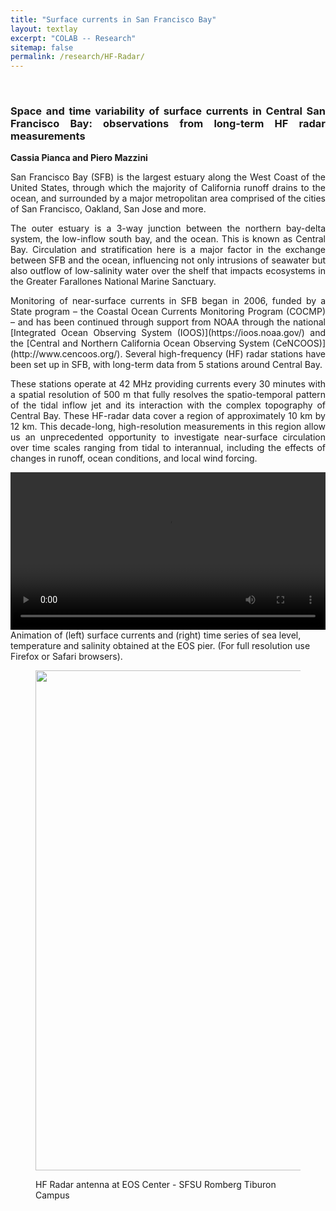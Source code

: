 ```yaml
---
title: "Surface currents in San Francisco Bay"
layout: textlay
excerpt: "COLAB -- Research"
sitemap: false
permalink: /research/HF-Radar/
---
```


<br>

<div style="text-align:justify" markdown="1">

### <b> Space and time variability of surface currents in Central San Francisco Bay: observations from long-term HF radar measurements </b>

**Cassia Pianca and Piero Mazzini**

<p> San Francisco Bay (SFB) is the largest estuary along the West Coast of the United States, through which the majority of California runoff drains to the ocean, and surrounded by a major metropolitan area comprised of the cities of San Francisco, Oakland, San Jose and more. </p>
<p> The outer estuary is a 3-way junction between the northern bay-delta system, the low-inflow south bay, and the ocean. This is known as Central Bay. Circulation and stratification here is a major factor in the exchange between SFB and the ocean, influencing not only intrusions of seawater but also outflow of low-salinity water over the shelf that impacts ecosystems in the Greater Farallones National Marine Sanctuary. </p>
<p> Monitoring of near-surface currents in SFB began in 2006, funded by a State program – the Coastal Ocean Currents Monitoring Program (COCMP) – and has been continued through support from NOAA through the national [Integrated Ocean Observing System (IOOS)](https://ioos.noaa.gov/) and the [Central and Northern California Ocean Observing System (CeNCOOS)](http://www.cencoos.org/). Several high-frequency (HF) radar stations have been set up in SFB, with long-term data from 5 stations around Central Bay. </p>
<p> These stations operate at 42 MHz providing currents every 30 minutes with a spatial resolution of 500 m that fully resolves the spatio-temporal pattern of the tidal inflow jet and its interaction with the complex topography of Central Bay. These HF-radar data cover a region of approximately 10 km by 12 km. This decade-long, high-resolution measurements in this region allow us an unprecedented opportunity to investigate near-surface circulation over time scales ranging from tidal to interannual, including the effects of changes in runoff, ocean conditions, and local wind forcing.</p>
</div>

<div>
<video class="embed-responsive-item" width="100%" controls>
  <source src="{{ site.url }}{{ site.baseurl }}/movies/HFradar_SFBay.mp4" type="video/mp4">
  <source src="{{ site.url }}{{ site.baseurl }}/movies/HFradar_SFBay.webm" type="video/webm">
</video>
Animation of (left) surface currents and (right) time series of sea level, temperature and salinity obtained at the EOS pier. (For full resolution use Firefox or Safari browsers).
</div>

<div>
<figure class="figure">
<img src="{{ site.url }}{{ site.baseurl }}/images/researchpic/radar_3.jpg" width="800px" class="img-responsive">
<figcaption class="figure-caption; center-block">
<p>HF Radar antenna at EOS Center - SFSU Romberg Tiburon Campus</p>
</figcaption>
</figure>
</div>
